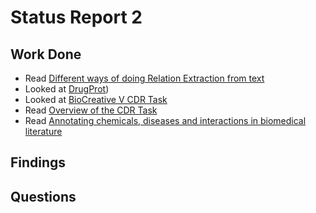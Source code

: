 # Status Report 2

## Work Done

* Read [Different ways of doing Relation Extraction from text](https://medium.com/@andreasherman/different-ways-of-doing-relation-extraction-from-text-7362b4c3169e)
* Looked at [DrugProt](https://biocreative.bioinformatics.udel.edu/tasks/biocreative-vii/track-1/))
* Looked at [BioCreative V CDR Task](https://biocreative.bioinformatics.udel.edu/tasks/biocreative-v/track-3-cdr/)
* Read [Overview of the CDR Task](https://biocreative.bioinformatics.udel.edu/media/store/files/2015/BC5CDRoverview.pdf)
* Read [Annotating chemicals, diseases and interactions in biomedical literature](https://biocreative.bioinformatics.udel.edu/media/store/files/2015/BC5CDRcorpus.pdf)

## Findings



## Questions